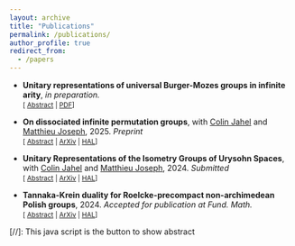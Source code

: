 ```yaml
---
layout: archive
title: "Publications"
permalink: /publications/
author_profile: true
redirect_from:
  - /papers
---
```

* **Unitary representations of universal Burger-Mozes groups in infinite arity**, *in preparation.*<br/>
<small>[ <a href="#/" onclick="visib('burger2025')">Abstract</a> | <a href="[https://arxiv.org/pdf/2504.14057](https://rbarritault.github.io/files/Burger-Mozes.pdf)">PDF</a>] </small>

  
<div id="burger2025" style="display: none; text-align: justify; line-height: 1.2" ><small>
I classify the irreducible unitary representations of universal Burger-Mozes when given an oligomorphic 2-transitive that has no imaginary over singletons. **Work in progress**
</small><br><br/></div>


  
* **On dissociated infinite permutation groups**, with [Colin Jahel](https://sites.aub.edu.lb/colinjahel) and [Matthieu Joseph](http://webusers.imj-prg.fr/~matthieu.joseph), 2025. *Preprint* <br/>
<small>[ <a href="#/" onclick="visib('dissociation2025')">Abstract</a> | <a href="https://arxiv.org/pdf/2504.14057">ArXiv</a> | <a href="https://hal.science/hal-05047341v1">HAL</a>] </small>

<div id="dissociation2025" style="display: none; text-align: justify; line-height: 1.2" ><small>
The goal of this paper is threefold. First, we describe the notion of dissociation for closed subgroups of the group of permutations on a countably infinite set and explain its numerous consequences on unitary representations (classification of unitary representations, Property (T), Howe-Moore property, etc.) and on ergodic actions (non-existence of type III non-singular actions, Stabilizer rigidity, etc.). Some of the results presented here are new, others were proved in different contexts. Second, we introduce a new method to prove dissociation. It is based on a reinforcement of the classical notion of strong amalgamation, where we allow to amalgamate over countable sets. Third, we apply this technique of amalgamation to provide new examples of dissociated closed permutation groups, including isometry groups of some metrically homogeneous graphs, automorphism groups of diversities, and more.
</small><br><br/></div>


* **Unitary Representations of the Isometry Groups of Urysohn Spaces**, with [Colin Jahel](https://sites.aub.edu.lb/colinjahel) and [Matthieu Joseph](http://webusers.imj-prg.fr/~matthieu.joseph), 2024. *Submitted* <br/>
<small>[ <a href="#/" onclick="visib('urysohn2024')">Abstract</a> | <a href="https://arxiv.org/pdf/2410.01725">ArXiv</a> | <a href="https://hal.science/hal-04744565v1">HAL</a>] </small>

<div id="urysohn2024" style="display: none; text-align: justify; line-height: 1.2" ><small>
We obtain a complete classification of the continuous unitary representations of the isometry group of the rational Urysohn space \(\mathbb{QU}\). As a consequence, we show that Isom(\(\mathbb{QU}\)) has property (T). We also derive several ergodic theoretic consequences from this classification: (i) every probability measure-preserving action of Isom(\(\mathbb{QU}\)) is either essentially free or essentially transitive, (ii) every ergodic Isom(\(\mathbb{QU}\))-invariant probability measure on \([0,1]^{\mathbb{QU}}\) is a product measure. We obtain the same results for isometry groups of variations of  \(\mathbb{QU}\), such as the rational Urysohn sphere  \(\mathbb{QU}_1\), the integral Urysohn space  \(\mathbb{ZU}\), etc.
</small><br><br/></div>


* **Tannaka-Krein duality for Roelcke-precompact non-archimedean Polish groups**, 2024. *Accepted for publication at Fund. Math.* <br/>
<small>[ <a href="#/" onclick="visib('tannaka2024')">Abstract</a> | <a href="https://arxiv.org/pdf/2403.20077">ArXiv</a> | <a href="https://hal.science/hal-04525798">HAL</a>] </small>

<div id="tannaka2024" style="display: none; text-align: justify; line-height: 1.2" ><small>
Let \(G\) be a Roelcke-precompact non-archimedean Polish group, \(\mathcal{B}(G)\) the algebra of matrix coefficients of \(G\) arising from its continuous unitary representations. The Gel’fand spectrum \(H(G)\) of the norm closure of \(\mathcal{B}(G)\) is known as the Hilbert compactification of \(G\). Let \(\mathcal{A}_G\) be the dense subalgebra of \(\mathcal{B}(G)\) generated by indicator maps of open cosets in \(G\). We prove that multiplicative linear functionals on \(\mathcal{A}_G\) are automatically continuous, generalizing a result of Krein for finite dimensional representations of topological groups. We deduce two abstract realizations of \(H(G)\). One is the space \(P(\mathcal{M}_G)\) of partial isomorphisms with algebraically closed domain of \(\mathcal{M}_G\), the countable set of open cosets of \(G\) seen as a homogeneous first order logical structure. The other is \(T(G)\) the Tannaka monoid of \(G\). We also obtain that the natural functor that sends \(G\) to the category of its representations is full and faithful.
</small><br><br/></div>


[//]: This java script is the button to show abstract
<script>
 function visib(id) {
  var x = document.getElementById(id);
  if (x.style.display === "block") {
    x.style.display = "none";
  } else {
    x.style.display = "block";
  }
}
</script>

<script type="text/javascript" id="MathJax-script" async
  src="https://cdn.jsdelivr.net/npm/mathjax@3/es5/tex-chtml.js">
</script>
